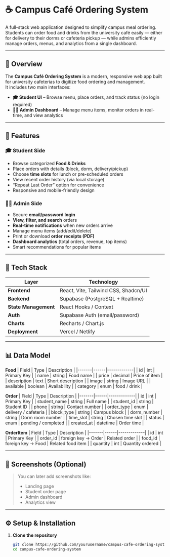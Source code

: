# ☕ Campus Café Ordering System

A full-stack web application designed to simplify campus meal ordering.  
Students can order food and drinks from the university café easily — either for delivery to their dorms or cafeteria pickup — while admins efficiently manage orders, menus, and analytics from a single dashboard.

---

## 🌟 Overview

The **Campus Café Ordering System** is a modern, responsive web app built for university cafeterias to digitize food ordering and management.  
It includes two main interfaces:

- **🎓 Student UI** – Browse menu, place orders, and track status (no login required)
- **👩‍🍳 Admin Dashboard** – Manage menu items, monitor orders in real-time, and view analytics

---

## 🚀 Features

### 🎓 Student Side
- Browse categorized **Food & Drinks**
- Place orders with details (block, dorm, delivery/pickup)
- Choose **time slots** for lunch or pre-scheduled orders
- View recent order history (via local storage)
- “Repeat Last Order” option for convenience
- Responsive and mobile-friendly design

### 👩‍🍳 Admin Side
- Secure **email/password login**
- **View, filter, and search** orders
- **Real-time notifications** when new orders arrive
- Manage menu items (add/edit/delete)
- Print or download **order receipts (PDF)**
- **Dashboard analytics** (total orders, revenue, top items)
- Smart recommendations for popular items

---

## 🧱 Tech Stack

| Layer | Technology |
|-------|-------------|
| **Frontend** | React, Vite, Tailwind CSS, Shadcn/UI |
| **Backend** | Supabase (PostgreSQL + Realtime) |
| **State Management** | React Hooks / Context |
| **Auth** | Supabase Auth (email/password) |
| **Charts** | Recharts / Chart.js |
| **Deployment** | Vercel / Netlify |

---

## 📊 Data Model

**Food**
| Field | Type | Description |
|-------|------|-------------|
| id | int | Primary Key |
| name | string | Food name |
| price | decimal | Price of item |
| description | text | Short description |
| image | string | Image URL |
| available | boolean | Availability |
| category | enum | food / drink |

**Order**
| Field | Type | Description |
|-------|------|-------------|
| id | int | Primary Key |
| student_name | string | Full name |
| student_id | string | Student ID |
| phone | string | Contact number |
| order_type | enum | delivery / cafeteria |
| block_type | string | Campus block |
| dorm_number | string | Dorm room number |
| time_slot | string | Chosen time slot |
| status | enum | pending / completed |
| created_at | datetime | Order time |

**OrderItem**
| Field | Type | Description |
|-------|------|-------------|
| id | int | Primary Key |
| order_id | foreign key → Order | Related order |
| food_id | foreign key → Food | Related food item |
| quantity | int | Quantity ordered |

---

## 📸 Screenshots (Optional)
> You can later add screenshots like:
> - Landing page  
> - Student order page  
> - Admin dashboard  
> - Analytics view  

---

## ⚙️ Setup & Installation

1. **Clone the repository**
   ```bash
   git clone https://github.com/yourusername/campus-cafe-ordering-system.git
   cd campus-cafe-ordering-system
